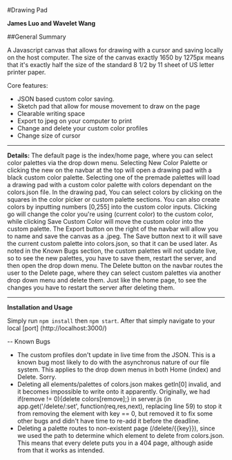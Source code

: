 #Drawing Pad

**James Luo and Wavelet Wang**

##General Summary

A Javascript canvas that allows for drawing with a cursor and saving locally on the host computer. The size of the canvas exactly 1650 by 1275px means that it's exactly half the size of the standard 8 1/2 by 11 sheet of US letter printer paper.

Core features:

 * JSON based custom color saving.
 * Sketch pad that allow for mouse movement to draw on the page
 * Clearable writing space
 * Export to jpeg on your computer to print
 * Change and delete your custom color profiles
 * Change size of cursor

---
**Details:**
The default page is the index/home page, where you can select color palettes via the drop down menu. Selecting New Color Palette or clicking the new on the navbar at the top will open a drawing pad with a black custom color palette. Selecting one of the premade palettes will load a drawing pad with a custom color palette with colors dependant on the colors.json file. In the drawing pad, You can select colors by clicking on the squares in the color picker or custom palette sections. You can also create colors by inputting numbers [0,255] into the custom color inputs. Clicking go will change the color you're using (current color) to the custom color, while clicking Save Custom Color will move the custom color into the custom palette. The Export button on the right of the navbar will allow you to name and save the canvas as a .jpeg. The Save button next to it will save the current custom palette into colors.json, so that it can be used later. As noted in the Known Bugs section, the custom palettes will not update live, so to see the new palettes, you have to save them, restart the server, and then open the drop down menu. The Delete button on the navbar routes the user to the Delete page, where they can select custom palettes via another drop down menu and delete them. Just like the home page, to see the changes you have to restart the server after deleting them. 

---
**Installation and Usage**

Simply run `npm install` then `npm start`. After that simply navigate to your local [port] (http://localhost:3000/)

--
Known Bugs

  *  The custom profiles don't update in live time from the JSON. This is a known bug most likely to do with the asynchronus nature of our file system. This applies to the drop down menus in both Home (index) and Delete. Sorry.
  *  Deleting all elements/palettes of colors.json makes getIn[0] invalid, and it becomes impossible to write onto it apparently. Originally, we had if(remove != 0){delete colors[remove];} in server.js (in  app.get('/delete/:set', function(req,res,next), replacing line 59) to stop it from removing the element with key == 0, but removed it to fix some other bugs and didn't have time to re-add it before the deadline.  
  *  Deleting a palette routes to non-existent page (/delete/{{key}}), since we used the path to determine which element to delete from colors.json. This means that every delete puts you in a 404 page, although aside from that it works as intended. 
